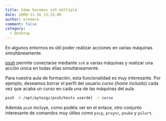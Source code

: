 ```yaml
---
title: Cómo hacemos ssh múltiple
date: 2009-11-16 13:15:00
author: eromero
comment: false
category:
  - Desktop
---
```


En algunos entornos es útil poder realizar acciones en varias máquinas simultáneamente.

<!-- more -->

[pssh](https://www.redeszone.net/2017/03/04/parallel-ssh-conoce-la-herramienta-pssh-conectarnos-varios-servidores-ssh-la-vez/) permite conectarse mediante `ssh` a varias máquinas y realizar una acción única en todas ellas simultáneamente.

Para nuestra aula de formación, esta funcionalidad es muy interesante. Por ejemplo, deseamos borrar el perfil del usuario _curso_ (_home_ incluido) cada vez que acaba un curso en cada una de las máquinas del aula.

```sh
pssh -h /opt/aytozgz/pssh/hosts userdel -r curso
```

Además `pssh` incluye, como podéis ver en el enlace, otro conjunto interesante de comandos muy útiles como `pscp`, `prsync`, `pnuke` y `pslurt`.
